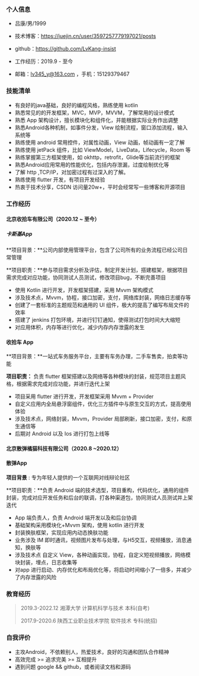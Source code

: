 ### 个人信息

 - 吕康/男/1999 
 - 技术博客：https://juejin.cn/user/3597257779197021/posts
 - github：https://github.com/LvKang-insist

 - 工作经历：2019.9 - 至今

 - 邮箱：lv345_y@163.com ，手机：15129379467
### 技能清单

- 有良好的java基础，良好的编程风格，熟练使用 kotlin
- 熟悉常见的的开发框架，MVC，MVP，MVVM，了解常用的设计模式
- 熟悉 App 架构设计，擅长模块化和组件化，并能根据实际业务作出调整
- 熟悉Android各种机制，如事件分发，View 绘制流程，窗口添加流程，输入系统等
- 熟练使用 android 常用控件，对属性动画，View 动画，帧动画有一定了解
- 熟练使用 jetPack 组件，比如 ViewModel，LiveData，Lifecycle，Room 等
- 熟练掌握第三方框架使用，如 okhttp，retrofit，Glide等当前流行的框架
- 熟悉Android应用常用的性能优化，包括内存泄漏，过度绘制优化等
- 了解 http ,TCP/IP，对加密过程有过深入的了解。
- 熟练使用 flutter 开发，有项目开发经验
- 热衷于技术分享，CSDN 访问量20w+，平时会经常写一些博客和开源项目
### 工作经历

#### 北京收拾车有限公司（2020.12 ~ 至今）

##### 卡斯基App

**项目背景：**公司内部使用管理平台，包含了公司所有的业务流程已经公司日常管理

**项目职责：**参与项目需求分析及评估，制定开发计划，搭建框架，根据项目需求完成对应功能，协同测试人员测试，修改项目bug，不断完善项目

- 使用 Kotlin 进行开发，开发框架搭建，采用 Mvvm 架构模式
- 涉及技术点，Mvvm，协程，接口加密，支付，网络库封装，网络日志缓存等
- 创建了一套标准的主题规范和通用的 UI 组件，极大的提高了编写布局文件的效率
- 搭建了 jenkins 打包环境，并进行钉钉通知，使得测试打包时间大大缩短
- 对应用体积，内存等进行优化，减少内存内存泄露的发生

#### 收拾车 App

**项目背景：**一站式车务服务平台，主要有车务办理，二手车售卖，拍卖等功能

**项目职责：** 负责 flutter 框架搭建以及网络等各种模块的封装，规范项目主题风格，根据需求完成对应功能，并进行迭代上架

- 项目采用 flutter 进行开发，开发框架采用 Mvvm + Provider
- 自定义应用内全局悬浮窗组件，优化三方插件中与原生交互的方式，提高使用体验
- 涉及技术点，网络封装，Mvvm，Provider 局部刷新，接口加密，支付，和原生通信等
- 后期对 Android 以及 Ios 进行打包上线等

#### 北京散弹橘猫科技有限公司（2020.8 ~2020.12）

#### 散弹App

**项目背景** :  专为年轻人提供的一个互联网对线辩论社区

**项目职责：**负责 Android 端的技术选型，项目重构，代码优化，通用的组件封装，完成对应开发任务和后台的联调，打各种渠道包，协同测试人员测试并上架迭代

- App 端负责人，负责 Android 端开发以及和后台协调
- 基础架构采用模块化+Mvvm 架构，使用 kotlin 进行开发
- 封装换肤框架，实现应用内动态换肤功能
- 业务涉及 IM 即时通讯，视频图片发布与处理，与H5交互，视频播放，消息通知，换肤等
- 涉及技术点 自定义 View，各种动画实现，协程，自定义短视频播放，网络模块封装，埋点，日志收集等
-  对app 进行启动、内存优化和布局优化等，将启动时间缩小了一倍多，并减少了内存泄露的风险

### 教育经历

> 2019.3-2022.12 湘潭大学 计算机科学与技术 本科(自考)
>
> 2017.9-2020.6 陕西工业职业技术学院 软件技术 专科(统招)

### 自我评价

- 主攻Android，不依赖别人，热爱技术，良好的沟通和团队合作精神
- 高效完成 >= 追求完美 >= 互相提升
- 遇到问题 google && github，或者阅读文档和源码
